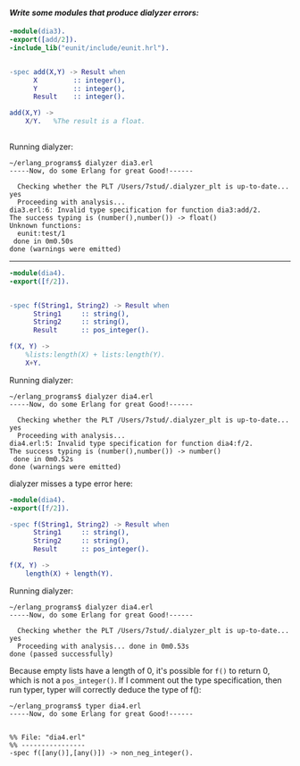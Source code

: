 #### *Write some modules that produce dialyzer errors:*


```erlang
-module(dia3).
-export([add/2]).
-include_lib("eunit/include/eunit.hrl").


-spec add(X,Y) -> Result when
      X         :: integer(),
      Y         :: integer(),
      Result    :: integer().

add(X,Y) ->
    X/Y.   %The result is a float.
    
```

Running dialyzer:
```
~/erlang_programs$ dialyzer dia3.erl 
-----Now, do some Erlang for great Good!------

  Checking whether the PLT /Users/7stud/.dialyzer_plt is up-to-date... yes
  Proceeding with analysis...
dia3.erl:6: Invalid type specification for function dia3:add/2. 
The success typing is (number(),number()) -> float()
Unknown functions:
  eunit:test/1
 done in 0m0.50s
done (warnings were emitted)
```

------------
```erlang
-module(dia4).
-export([f/2]).


-spec f(String1, String2) -> Result when
      String1     :: string(),
      String2     :: string(),
      Result      :: pos_integer().

f(X, Y) ->
    %lists:length(X) + lists:length(Y).
    X+Y.
```

Running dialyzer:

```
~/erlang_programs$ dialyzer dia4.erl 
-----Now, do some Erlang for great Good!------

  Checking whether the PLT /Users/7stud/.dialyzer_plt is up-to-date... yes
  Proceeding with analysis...
dia4.erl:5: Invalid type specification for function dia4:f/2. 
The success typing is (number(),number()) -> number()
 done in 0m0.52s
done (warnings were emitted)

```

dialyzer misses a type error here:
```erlang
-module(dia4).
-export([f/2]).

-spec f(String1, String2) -> Result when
      String1     :: string(),
      String2     :: string(),
      Result      :: pos_integer().

f(X, Y) ->
    length(X) + length(Y).
```

Running dialyzer:
```
~/erlang_programs$ dialyzer dia4.erl
-----Now, do some Erlang for great Good!------

  Checking whether the PLT /Users/7stud/.dialyzer_plt is up-to-date... yes
  Proceeding with analysis... done in 0m0.53s
done (passed successfully)
```

Because empty lists have a length of 0, it's possible for `f()` to return 0, which is not a `pos_integer()`.  If I comment out the type specification, then run typer, typer will correctly deduce the type of f():
```
~/erlang_programs$ typer dia4.erl 
-----Now, do some Erlang for great Good!------


%% File: "dia4.erl"
%% ----------------
-spec f([any()],[any()]) -> non_neg_integer().
```

